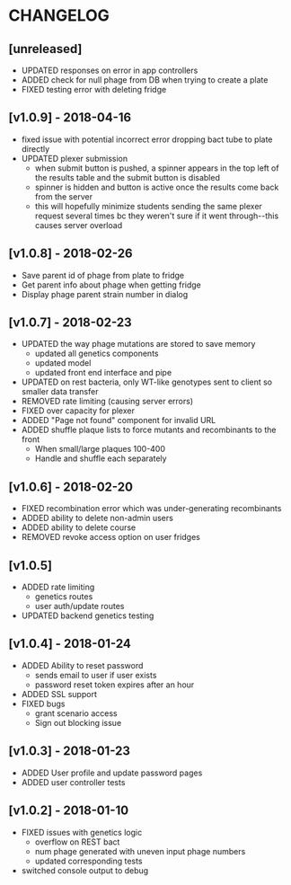 # CHANGELOG

## [unreleased]
- UPDATED responses on error in app controllers
- ADDED check for null phage from DB when trying to create a plate
- FIXED testing error with deleting fridge

## [v1.0.9] - 2018-04-16
- fixed issue with potential incorrect error dropping bact tube to plate directly
- UPDATED plexer submission
  - when submit button is pushed, a spinner appears in the top left of the results table and the submit button is disabled
  - spinner is hidden and button is active once the results come back from the server
  - this will hopefully minimize students sending the same plexer request several times bc they weren't sure if it went through--this causes server overload

## [v1.0.8] - 2018-02-26
- Save parent id of phage from plate to fridge
- Get parent info about phage when getting fridge
- Display phage parent strain number in dialog

## [v1.0.7] - 2018-02-23
- UPDATED the way phage mutations are stored to save memory
  - updated all genetics components
  - updated model
  - updated front end interface and pipe
- UPDATED on rest bacteria, only WT-like genotypes sent to client so smaller data transfer
- REMOVED rate limiting (causing server errors)
- FIXED over capacity for plexer
- ADDED "Page not found" component for invalid URL
- ADDED shuffle plaque lists to force mutants and recombinants to the front
  - When small/large plaques 100-400
  - Handle and shuffle each separately

## [v1.0.6] - 2018-02-20
- FIXED recombination error which was under-generating recombinants
- ADDED ability to delete non-admin users
- ADDED ability to delete course
- REMOVED revoke access option on user fridges

## [v1.0.5]
- ADDED rate limiting
    - genetics routes
    - user auth/update routes
- UPDATED backend genetics testing

## [v1.0.4] - 2018-01-24
- ADDED Ability to reset password
  - sends email to user if user exists
  - password reset token expires after an hour
- ADDED SSL support
- FIXED bugs
  - grant scenario access
  - Sign out blocking issue

## [v1.0.3] - 2018-01-23
- ADDED User profile and update password pages
- ADDED user controller tests

## [v1.0.2] - 2018-01-10
- FIXED issues with genetics logic
  - overflow on REST bact
  - num phage generated with uneven input phage numbers
  - updated corresponding tests
- switched console output to debug